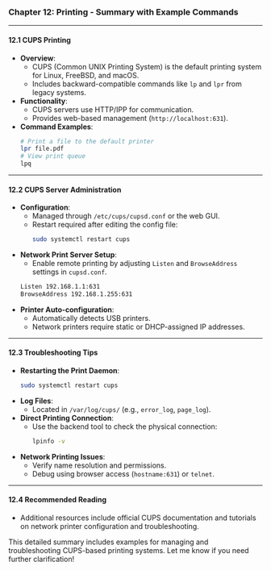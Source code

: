 ### Chapter 12: Printing - Summary with Example Commands

---

#### **12.1 CUPS Printing**
- **Overview**:
  - CUPS (Common UNIX Printing System) is the default printing system for Linux, FreeBSD, and macOS.
  - Includes backward-compatible commands like `lp` and `lpr` from legacy systems.
- **Functionality**:
  - CUPS servers use HTTP/IPP for communication.
  - Provides web-based management (`http://localhost:631`).
- **Command Examples**:
  ```bash
  # Print a file to the default printer
  lpr file.pdf
  # View print queue
  lpq
  ```

---

#### **12.2 CUPS Server Administration**
- **Configuration**:
  - Managed through `/etc/cups/cupsd.conf` or the web GUI.
  - Restart required after editing the config file:
    ```bash
    sudo systemctl restart cups
    ```
- **Network Print Server Setup**:
  - Enable remote printing by adjusting `Listen` and `BrowseAddress` settings in `cupsd.conf`.
  ```bash
  Listen 192.168.1.1:631
  BrowseAddress 192.168.1.255:631
  ```
- **Printer Auto-configuration**:
  - Automatically detects USB printers.
  - Network printers require static or DHCP-assigned IP addresses.

---

#### **12.3 Troubleshooting Tips**
- **Restarting the Print Daemon**:
  ```bash
  sudo systemctl restart cups
  ```
- **Log Files**:
  - Located in `/var/log/cups/` (e.g., `error_log`, `page_log`).
- **Direct Printing Connection**:
  - Use the backend tool to check the physical connection:
    ```bash
    lpinfo -v
    ```
- **Network Printing Issues**:
  - Verify name resolution and permissions.
  - Debug using browser access (`hostname:631`) or `telnet`.

---

#### **12.4 Recommended Reading**
- Additional resources include official CUPS documentation and tutorials on network printer configuration and troubleshooting.

This detailed summary includes examples for managing and troubleshooting CUPS-based printing systems. Let me know if you need further clarification!